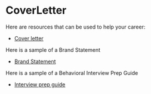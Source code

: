 # CoverLetter



Here are resources that can be used to help your career:

* [Cover letter](https://docs.google.com/document/d/1g_ZTij7yfllHkq3ci616ZU7kvxFaA8aekQm0_WYeMtM/edit#)

Here is a sample of a Brand Statement
* [Brand Statement](https://drive.google.com/file/d/1rNRauHkGgucM9bSeC0gO-txaKuQlSu_x/view)

Here is a sample of a Behavioral Interview Prep Guide 
* [Interview prep guide](https://drive.google.com/file/d/1Q9K1tYFTEmRGZuzehMQIZY-ot3ftuQzn/view)
